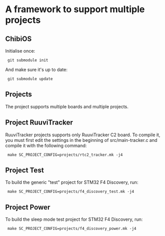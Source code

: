 A framework to support multiple projects
========================================

ChibiOS
-------

Initialise once:
```
 git submodule init
```
And make sure it's up to date:
```
 git submodule update
```

Projects
--------

The project supports multiple boards and multiple projects.

Project RuuviTracker
--------------------

RuuviTracker projects supports only RuuviTracker C2 board. To compile it, you must first edit the settings in the beginning of src/main-tracker.c and compile it with the following command:
```
 make SC_PROJECT_CONFIG=projects/rtc2_tracker.mk -j4
```

Project Test
------------
To build the generic "test" project for STM32 F4 Discovery, run:
```
 make SC_PROJECT_CONFIG=projects/f4_discovery_test.mk -j4

```

Project Power
-------------
To build the sleep mode test project for STM32 F4 Discovery, run:
```
 make SC_PROJECT_CONFIG=projects/f4_discovery_power.mk -j4

```

